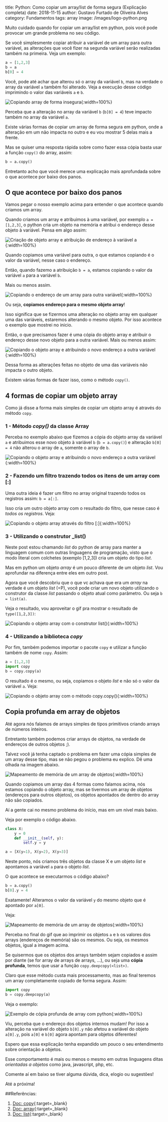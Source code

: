 title: Python: Como copiar um array/list de forma segura (Explicação completa)
date: 2018-11-15
author: Gustavo Furtado de Oliveira Alves
category: Fundamentos
tags: array
image: /images/logo-python.png

Muito cuidado quando for copiar um array/list em python, pois você pode provocar um grande problema no seu código.

Se você simplesmente copiar atribuir a variável de um array para outra variável,
as alterações que você fizer na segunda variável serão realizadas também na primeira.
Veja um exemplo:

```python
a = [1,2,3]
b = a
b[0] = 4
```

Você, pode até achar que alterou só o array da variável `b`,
mas na verdade o array da variável `a` também foi alterado.
Veja a execução desse código imprimindo o valor das variáveis `a` e `b`.

![Copiando array de forma insegura](/images/copiar-array-seguramente/copiando-mesmo-array.gif){:width=100%}

Perceba que a alteração no array da variável `b` (`b[0] = 4`)
teve impacto também no array da variável `a`.

Existe várias formas de copiar um array de forma segura em python, onde a alteração em um não impacta no outro
e eu vou mostrar 5 delas mais a frente.

Mas se quiser uma resposta rápida sobre como fazer essa cópia basta usar a função `copy()` do array, assim:

```python
b = a.copy()
```

Entretanto acho que você merece uma explicação mais aprofundada sobre o que acontece por baixo dos panos.

## O que acontece por baixo dos panos

Vamos pegar o nosso exemplo acima para entender o que acontece quando criamos um array.

Quando criamos um array e atribuimos à uma variável, por exemplo `a = [1,2,3]`,
o python cria um objeto na memória e atribui o endereço desse objeto à variável.
Pensa em algo assim:

![Criação de objeto array e atribuição de endereço à variável a](/images/copiar-array-seguramente/objeto-array-endereco-variavel.png){:width=100%}

Quando copiamos uma variável para outra, o que estamos copiando é o valor da variável, nesse caso o endereço.

Então, quando fazemo a atribuição `b = a`, estamos copiando o valor da variável `a` para a variável `b`.

Mais ou menos assim.

![Copiando o endereço de um array para outra variável](/images/copiar-array-seguramente/copia-endereco-para-outra-variavel.png){:width=100%}

Ou seja, **copiamos endereço para o mesmo objeto array**!

Isso significa que se fizermos uma alteração no objeto array em qualquer uma das variáveis,
estaremos alterando o mesmo objeto. Por isso acontece o exemplo que mostrei no inicio.

Então, o que precisamos fazer é uma cópia do objeto array e atribuir o endereço desse novo objeto para a outra variável.
Mais ou menos assim:

![Copiando o objeto array e atribuindo o novo endereço a outra variável](/images/copiar-array-seguramente/copiando-objeto-array.png){:width=100%}

Dessa forma as alterações feitas no objeto de uma das variáveis não impacta o outro objeto.

Existem várias formas de fazer isso, como o método `copy()`.

## 4 formas de copiar um objeto array

Como já disse a forma mais simples de copiar um objeto array é através do método `copy`.

### 1 - Método _copy()_ da classe Array

Perceba no exemplo abaixo que fizemos a cópia do objeto array da variável `a` e atribuimos esse novo objeto à variável `b` (`b = a.copy()`) e alteração `b[0] = 4` não alterou o array de `a`, somente o array de `b`.

![Copiando o objeto array e atribuindo o novo endereço a outra variável](/images/copiar-array-seguramente/copiando-array-metodo-copy.gif){:width=100%}

### 2 - Fazendo um filtro trazendo todos os itens de um array com [:]

Uma outra ideia é fazer um filtro no array original trazendo todos os registros assim: `b = a[:]`.

Isso cria um outro objeto array com o resultado do filtro, que nesse caso é _todos os registros_.
Veja:

![Copiando o objeto array através do filtro [:]](/images/copiar-array-seguramente/copiando-array-atraves-de-filtro.gif){:width=100%}

### 3 - Utilizando o construtor _list(<list>)

Neste post estou chamando _list_ do python de array para manter a linguagem comum com outras linguagens de programação,
visto que o modo literal com colchetes (exemplo [1,2,3]) cria um objeto do tipo _list_.

Mas em python um objeto _array_ é um pouco diferente de um objeto _list_.
Vou aprofundar na diferença entre eles em outro post.

Agora que você descobriu que o que vc achava que era um _array_ na verdade é um objeto _list_ (=P),
você pode criar um novo objeto utilizando o construtor da classe _list_ passando o objeto atual como parâmetro.
Ou seja `b = list(a)`.

Veja o resultado, vou aproveitar o gif pra mostrar o resultado de `type([1,2,3])`:

![Copiando o objeto array com o construtor list(<list>)](/images/copiar-array-seguramente/copiando-array-com-construtor-list.gif){:width=100%}

### 4 - Utilizando a biblioteca _copy_

Por fim, também podemos importar o pacote `copy` e utilizar a função também de nome `copy`. Assim:

```python
a = [1,2,3]
import copy
b = copy.copy(a)
```

O resultado é o mesmo, ou seja, copiamos o objeto _list_ e não só o valor da variável `a`. Veja:

![Copiando o objeto array com o método copy.copy()](/images/copiar-array-seguramente/copiando-array-com-metodo-copy.gif){:width=100%}

## Copia profunda em array de objetos

Até agora nós falamos de arrays simples de tipos primitivos criando arrays de números inteiros.

Entretanto também podemos criar arrays de objetos, na verdade de endereços de outros objetos ;).

Talvez você já tenha captado o problema em fazer uma cópia simples de um array desse tipo,
mas se não pegou o problema eu explico. Dê uma olhada na imagem abaixo.

![Mapeamento de memória de um array de objetos](/images/copiar-array-seguramente/copiando-objeto-array-de-objetos.png){:width=100%}

Quando copiamos um array das 4 formas como falamos acima, nós estamos copiando o objeto array,
mas se tivermos um array de objetos (endereços para outros objetos), os objetos apontados de dentro do array não são copiados.

Aí a gente cai no mesmo problema do início, mas em um nível mais baixo.

Veja por exemplo o código abaixo.

```python
class X:
    y = 0
    def __init__(self, y):
        self.y = y

a = [X(y=1), X(y=2), X(y=3)]
```

Neste ponto, nós criamos três objetos da classe X e um objeto _list_ e apontamos a variável `a` para o objeto _list_.

O que acontece se executarmos o código abaixo?

```python
b = a.copy()
b[0].y = 4
```

Exatamente! Alteramos o valor da variável `y` do mesmo objeto que é apontado por `a[0]`.

Veja:

![Mapeamento de memória de um array de objetos](/images/copiar-array-seguramente/copia-objeto-array-com-mesmos-objetos.gif){:width=100%}

Perceba no final do gif que ao imprimir os objetos `a` e `b` os valores dos arrays (endereços de memória) são os mesmos.
Ou seja, os mesmos objetos, igual a imagem acima.

Se quisermos que os objetos dos arrays também sejam copiados e assim por diante (se for array de arrays de arrays, ...),
ou seja uma **cópia profunda**, temos que usar a função `copy.deepcopy(<list>)`.

Claro que esse método custa mais processamento, mas ao final teremos um array completamente copiado de forma segura.
Assim:

```python
import copy
b = copy.deepcopy(a)
```

Veja o exemplo:

![Exemplo de cópia profunda de array com python](/images/copiar-array-seguramente/copy-deepcopy.gif){:width=100%}

Viu, perceba que o endereço dos objetos internos mudam! Por isso a alteração na variável do objeto `b[0].y`
não afetou a variável do objeto `a[0].y`, pois `a[0]` e `b[0]` agora apontam para objetos diferentes!

Espero que essa explicação tenha expandido um pouco o seu entendimento sobre orientação a objetos.

Esse comportamento é mais ou menos o mesmo em outras linguagens ditas _orientadas a objetos_ como java, javascript, php, etc.

Comente aí em baixo se tiver alguma dúvida, dica, elogio ou sugestões!

Até a próxima!

##Referências:

1. [Doc: copy](https://docs.python.org/3/library/copy.html){:target=\_blank}
2. [Doc: array](https://docs.python.org/3/library/array.html){:target=\_blank}
3. [Doc: list](https://docs.python.org/3/tutorial/datastructures.html#more-on-lists){:target=\_blank}
